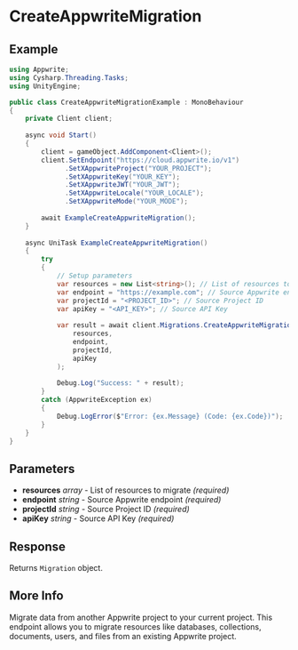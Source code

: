 # CreateAppwriteMigration

## Example

```csharp
using Appwrite;
using Cysharp.Threading.Tasks;
using UnityEngine;

public class CreateAppwriteMigrationExample : MonoBehaviour
{
    private Client client;
    
    async void Start()
    {
        client = gameObject.AddComponent<Client>();
        client.SetEndpoint("https://cloud.appwrite.io/v1")
              .SetXAppwriteProject("YOUR_PROJECT");
              .SetXAppwriteKey("YOUR_KEY");
              .SetXAppwriteJWT("YOUR_JWT");
              .SetXAppwriteLocale("YOUR_LOCALE");
              .SetXAppwriteMode("YOUR_MODE");
        
        await ExampleCreateAppwriteMigration();
    }
    
    async UniTask ExampleCreateAppwriteMigration()
    {
        try
        {
            // Setup parameters
            var resources = new List<string>(); // List of resources to migrate
            var endpoint = "https://example.com"; // Source Appwrite endpoint
            var projectId = "<PROJECT_ID>"; // Source Project ID
            var apiKey = "<API_KEY>"; // Source API Key
            
            var result = await client.Migrations.CreateAppwriteMigrationAsync(
                resources,
                endpoint,
                projectId,
                apiKey
            );
            
            Debug.Log("Success: " + result);
        }
        catch (AppwriteException ex)
        {
            Debug.LogError($"Error: {ex.Message} (Code: {ex.Code})");
        }
    }
}
```

## Parameters

- **resources** *array* - List of resources to migrate *(required)*
- **endpoint** *string* - Source Appwrite endpoint *(required)*
- **projectId** *string* - Source Project ID *(required)*
- **apiKey** *string* - Source API Key *(required)*

## Response

Returns `Migration` object.
## More Info

Migrate data from another Appwrite project to your current project. This endpoint allows you to migrate resources like databases, collections, documents, users, and files from an existing Appwrite project. 
